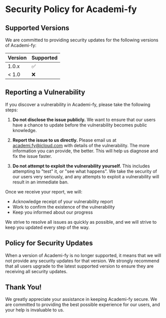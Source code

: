 # Security Policy for Academi-fy

## Supported Versions

We are committed to providing security updates for the following versions of Academi-fy:

| Version | Supported |
|---------|-----------|
| 1.0.x   | ✅         |
| < 1.0   | ❌         |

## Reporting a Vulnerability

If you discover a vulnerability in Academi-fy, please take the following steps:

1. **Do not disclose the issue publicly.** We want to ensure that our users have a chance to update before the
   vulnerability becomes public knowledge.

2. **Report the issue to us directly.** Please email us at [academi.fy@icloud.com](mailto:academi.fy@icloud.com) with
   details of the vulnerability. The more information you can provide, the better. This will help us diagnose and fix
   the issue faster.

3. **Do not attempt to exploit the vulnerability yourself.** This includes attempting to "test" it, or "see what
   happens". We take the security of our users very seriously, and any attempts to exploit a vulnerability will result
   in an immediate ban.

Once we receive your report, we will:

- Acknowledge receipt of your vulnerability report
- Work to confirm the existence of the vulnerability
- Keep you informed about our progress

We strive to resolve all issues as quickly as possible, and we will strive to keep you updated every step of the way.

## Policy for Security Updates

When a version of Academi-fy is no longer supported, it means that we will not provide any security updates for that
version. We strongly recommend that all users upgrade to the latest supported version to ensure they are receiving all
security updates.

## Thank You!

We greatly appreciate your assistance in keeping Academi-fy secure. We are committed to providing the best possible
experience for our users, and your help is invaluable to us.
